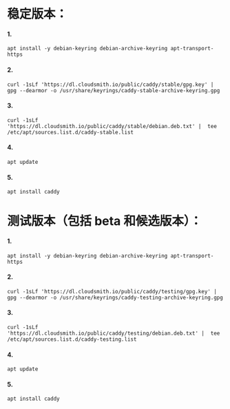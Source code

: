 # 稳定版本：
#### 1.
    apt install -y debian-keyring debian-archive-keyring apt-transport-https
#### 2.
    curl -1sLf 'https://dl.cloudsmith.io/public/caddy/stable/gpg.key' |  gpg --dearmor -o /usr/share/keyrings/caddy-stable-archive-keyring.gpg
#### 3.
    curl -1sLf 'https://dl.cloudsmith.io/public/caddy/stable/debian.deb.txt' |  tee /etc/apt/sources.list.d/caddy-stable.list
#### 4.
    apt update
#### 5.
    apt install caddy
# 测试版本（包括 beta 和候选版本）：
#### 1.
    apt install -y debian-keyring debian-archive-keyring apt-transport-https
#### 2.
    curl -1sLf 'https://dl.cloudsmith.io/public/caddy/testing/gpg.key' |  gpg --dearmor -o /usr/share/keyrings/caddy-testing-archive-keyring.gpg
#### 3.
    curl -1sLf 'https://dl.cloudsmith.io/public/caddy/testing/debian.deb.txt' |  tee /etc/apt/sources.list.d/caddy-testing.list
#### 4.
    apt update
#### 5.
    apt install caddy